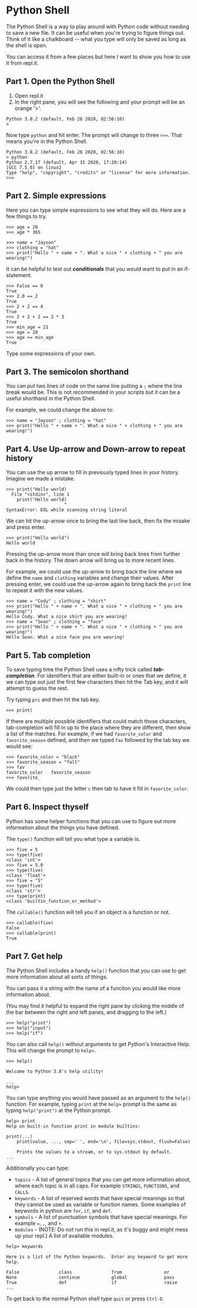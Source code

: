 Python Shell
============

The Python Shell is a way to play around with Python code without needing to
save a new file.  It can be useful when you're trying to figure things out.
Think of it like a chalkboard -- what you type will only be saved as long as
the shell is open.

You can access it from a few places but here I want to show you how to use it
from repl.it.


Part 1. Open the Python Shell
-----------------------------

1. Open repl.it
2. In the right pane, you will see the following and your prompt will be an orange '>'.

```
Python 3.8.2 (default, Feb 26 2020, 02:56:10)
>
```

Now type `python` and hit enter. The prompt will change to three `>>>`.
That means you're in the Python Shell.

```
Python 3.8.2 (default, Feb 26 2020, 02:56:10)
> python
Python 2.7.17 (default, Apr 15 2020, 17:20:14)
[GCC 7.5.0] on linux2
Type "help", "copyright", "credits" or "license" for more information.
>>>
```


Part 2. Simple expressions
--------------------------

Here you can type simple expressions to see what they will do. Here are a few things to try.


```python3
>>> age = 28
>>> age * 365

>>> name = "Jayson"
>>> clothing = "hat"
>>> print("Hello " + name + ". What a nice " + clothing + " you are wearing!")
```

It can be helpful to test out ***conditionals*** that you would want to put in an if-statement.

```python3
>>> False == 0
True
>>> 2.0 == 2
True
>>> 2 + 2 == 4
True
>>> 2 + 2 + 2 == 2 * 3
True
>>> min_age = 21
>>> age = 28
>>> age >= min_age
True
```

Type some expressions of your own.


Part 3. The semicolon shorthand
-------------------------------

You can put two lines of code on the same line putting a `;` where the line
break would be. This is not recommended in your scripts but it can be a useful
shorthand in the Python Shell.

For example, we could change the above to:

```python3
>>> name = "Jayson" ; clothing = "hat"
>>> print("Hello " + name + ". What a nice " + clothing + " you are wearing!")
```


Part 4. Use Up-arrow and Down-arrow to repeat history
-----------------------------------------------------

You can use the up arrow to fill in previously typed lines in your history.
Imagine we made a mistake.

```python3
>>> print("Hello world)
  File "<stdin>", line 1
    print("Hello world)
                      ^
SyntaxError: EOL while scanning string literal
```

We can hit the up-arrow once to bring the last line back, then fix the misake
and press enter.

```python3
>>> print("Hello world")
Hello world
```

Pressing the up-arrow more than once will bring back lines from further back in
the history. The down arrow will bring us to more recent lines.

For example, we could use the up-arrow to bring back the line where we define
the `name` and `clothing` variables and change their values. After pressing
enter, we could use the up-arrow again to bring back the `print` line to repeat
it with the new values.

```python3
>>> name = "Cody" ; clothing = "shirt"
>>> print("Hello " + name + ". What a nice " + clothing + " you are wearing!")
Hello Cody. What a nice shirt you are wearing!
>>> name = "Sean" ; clothing = "face"
>>> print("Hello " + name + ". What a nice " + clothing + " you are wearing!")
Hello Sean. What a nice face you are wearing!
```


Part 5. Tab completion
----------------------

To save typing time the Python Shell uses a nifty trick called
***tab-completion***. For identifiers that are either built-in or ones that we
define, it we can type out just the first few characters then hit the Tab key,
and it will attempt to guess the rest.

Try typing `pri` and then hit the tab key.

```python3
>>> print(
```

If there are multiple possible identifiers that could match those characters,
tab-completion will fill in up to the place where they are different, then show
a list of the matches. For example, if we had `favorite_color` and
`favorite_season` defined, and then we typed `fav` followed by the tab key we
would see:

```python3
>>> favorite_color = "black"
>>> favorite_season = "fall"
>>> fav
favorite_color   favorite_season
>>> favorite_
```

We could then type just the letter `c` then tab to have it fill in
`favorite_color`.


Part 6. Inspect thyself
-----------------------

Python has some helper functions that you can use to figure out more
information about the things you have defined.

The `type()` function will tell you what type a variable is.

```python3
>>> five = 5
>>> type(five)
<class 'int'>
>>> five = 5.0
>>> type(five)
<class 'float'>
>>> five = "5"
>>> type(five)
<class 'str'>
>>> type(print)
<class 'builtin_function_or_method'>
```

The `callable()` function will tell you if an object is a function or not.

```python3
>>> callable(five)
False
>>> callable(print)
True
```

Part 7. Get help
----------------

The Python Shell includes a handy `help()` function that you can use to get
more information about all sorts of things.

You can pass it a string with the name of a funciton you would like more information about.

(You may find it helpful to expand the right pane by clicking the middle of the
bar between the right and left panes, and dragging to the left.)

```python3
>>> help("print")
>>> help("input")
>>> help("if")
```

You can also call `help()` without arguments to get Python's Interactive Help.
This will change the prompt to `help>`.

```python3
>>> help()

Welcome to Python 3.8's help utility!

...
help>
```

You can type anything you would have passed as an argument to the `help()`
function. For example, typing `print` at the `help>` prompt is the same as
typing `help("print")` at the Python prompt.


```python3
help> print
Help on built-in function print in module builtins:

print(...)
    print(value, ..., sep=' ', end='\n', file=sys.stdout, flush=False)

    Prints the values to a stream, or to sys.stdout by default.
...
```


Additionally you can type:

- `topics` - A list of general topics that you can get more information about,
  where each topic is in all caps. For example `STRINGS`, `FUNCTIONS`, and
  `CALLS`.
- `keywords` - A list of reserved words that have special meanings so that they
  cannot be used as variable or function names. Some examples of keywords in
  python are `for`, `if`, and `def`.
- `symbols` - A list of punctuation symbols that have special meanings. For
  example `=`, `,`, and `+`.
- `modules` - (NOTE: Do not run this in repl.it, as it's buggy and might mess up your
  repl.) A list of available modules.


```python3
help> keywords

Here is a list of the Python keywords.  Enter any keyword to get more help.

False               class               from                or
None                continue            global              pass
True                def                 if                  raise
...
```

To get back to the normal Python shell type `quit` or press `Ctrl-D`.
